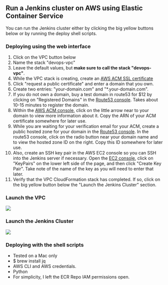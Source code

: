 ## Run a Jenkins cluster on AWS using Elastic Container Service
You can run the Jenkins cluster either by clicking the big yellow buttons below or by running the deploy shell scripts.


### Deploying using the web interface
1) Click on the VPC button below
2) Name the stack "devops-vpc"
3) Leave the default values, but <b> make sure to call the stack "devops-vpc"</b>.
4) While the VPC stack is creating, create an [AWS ACM SSL certificate](https://console.aws.amazon.com/acm)
5) Click "request a public certificate" and enter a domain that you own.
6) Create two entries: "your-domain.com" and "*.your-domain.com".
7) If you do not own a domain, buy a test domain in route53 for $12 by clicking on "Registered Domains" in the [Route53 console](http://console.aws.amazon.com/route53). Takes about 10-15 minutes to register the domain.
8) Within the [AWS ACM console](https://console.aws.amazon.com/acm), click on the little arrow near to your domain to view more information about it. Copy the ARN of your ACM certificate somewhere for later use.
9) While you are waiting for your verification email for your ACM, create a public hosted zone for your domain in the [Route53 console](http://console.aws.amazon.com/route53). In the route53 console, click on the radio button near your domain name and to view the hosted zone ID on the right. Copy this ID somewhere for later use.
10) Also, create an SSH key pair in the AWS EC2 console so you can SSH into the Jenkins server if necessary. Open the [EC2 console](https://console.aws.amazon.com/ec2), click on "KeyPairs" on the lower left side of the page, and then click "Create Key Pair". Take note of the name of the key as you will need to enter that later.
11) Verify that the VPC CloudFormation stack has completed. If so, click on the big yellow button below the "Launch the Jenkins Cluster" section.
 
  

<h3> Launch the VPC </h3>
</a>
<a href="https://console.aws.amazon.com/cloudformation/home?region=us-east-1#/stacks/new?templateURL=https://s3.amazonaws.com/jasondebolt-public/template-vpc.json">
<img src="https://s3.amazonaws.com/cloudformation-examples/cloudformation-launch-stack.png">
</a>

<h3> Launch the Jenkins Cluster </h3>
</a>
<a href="https://console.aws.amazon.com/cloudformation/home?region=us-east-1#/stacks/new?templateURL=https://s3.amazonaws.com/jasondebolt-public/template-jenkins-cluster.json">
<img src="https://s3.amazonaws.com/cloudformation-examples/cloudformation-launch-stack.png">
</a>

### Deploying with the shell scripts
* Tested on a Mac only
* $ brew install jq
* AWS CLI and AWS credentials.
* Python
* For simplicity, I left the ECR Repo IAM permissions open.
